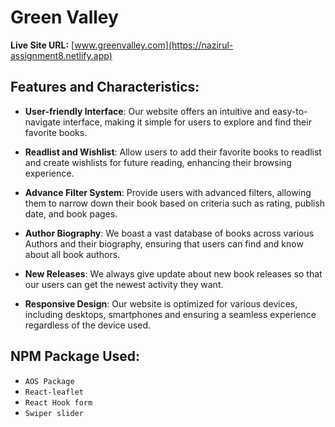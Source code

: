 # Green Valley

**Live Site URL:** [www.greenvalley.com](https://nazirul-assignment8.netlify.app)

## Features and Characteristics:

- **User-friendly Interface**: Our website offers an intuitive and easy-to-navigate interface, making it simple for users to explore and find their favorite books.

- **Readlist and Wishlist**: Allow users to add their favorite books to readlist and create wishlists for future reading, enhancing their browsing experience.

- **Advance Filter System**: Provide users with advanced filters, allowing them to narrow down their book based on criteria such as rating, publish date, and book pages.

- **Author Biography**: We boast a vast database of books across various Authors and their biography, ensuring that users can find and know about all book authors.

- **New Releases**: We always give update about new book releases so that our users can get the newest activity they want.

- **Responsive Design**: Our website is optimized for various devices, including desktops, smartphones and ensuring a seamless experience regardless of the device used.

## NPM Package Used:
- `AOS Package`
- `React-leaflet`
- `React Hook form`
- `Swiper slider
`
